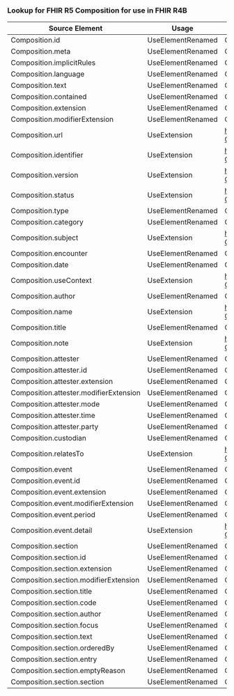 ### Lookup for FHIR R5 Composition for use in FHIR R4B

| Source Element | Usage | Target |
| -------------- | ----- | ------ |
| Composition.id | UseElementRenamed | Composition.id |
| Composition.meta | UseElementRenamed | Composition.meta |
| Composition.implicitRules | UseElementRenamed | Composition.implicitRules |
| Composition.language | UseElementRenamed | Composition.language |
| Composition.text | UseElementRenamed | Composition.text |
| Composition.contained | UseElementRenamed | Composition.contained |
| Composition.extension | UseElementRenamed | Composition.extension |
| Composition.modifierExtension | UseElementRenamed | Composition.modifierExtension |
| Composition.url | UseExtension | http://hl7.org/fhir/5.0/StructureDefinition/extension-Composition.url |
| Composition.identifier | UseExtension | http://hl7.org/fhir/5.0/StructureDefinition/extension-Composition.identifier |
| Composition.version | UseExtension | http://hl7.org/fhir/5.0/StructureDefinition/extension-Composition.version |
| Composition.status | UseExtension | http://hl7.org/fhir/5.0/StructureDefinition/extension-Composition.status |
| Composition.type | UseElementRenamed | Composition.type |
| Composition.category | UseElementRenamed | Composition.category |
| Composition.subject | UseExtension | http://hl7.org/fhir/5.0/StructureDefinition/extension-Composition.subject |
| Composition.encounter | UseElementRenamed | Composition.encounter |
| Composition.date | UseElementRenamed | Composition.date |
| Composition.useContext | UseExtension | http://hl7.org/fhir/5.0/StructureDefinition/extension-Composition.useContext |
| Composition.author | UseElementRenamed | Composition.author |
| Composition.name | UseExtension | http://hl7.org/fhir/5.0/StructureDefinition/extension-Composition.name |
| Composition.title | UseElementRenamed | Composition.title |
| Composition.note | UseExtension | http://hl7.org/fhir/5.0/StructureDefinition/extension-Composition.note |
| Composition.attester | UseElementRenamed | Composition.attester |
| Composition.attester.id | UseElementRenamed | Composition.attester.id |
| Composition.attester.extension | UseElementRenamed | Composition.attester.extension |
| Composition.attester.modifierExtension | UseElementRenamed | Composition.attester.modifierExtension |
| Composition.attester.mode | UseElementRenamed | Composition.attester.mode |
| Composition.attester.time | UseElementRenamed | Composition.attester.time |
| Composition.attester.party | UseElementRenamed | Composition.attester.party |
| Composition.custodian | UseElementRenamed | Composition.custodian |
| Composition.relatesTo | UseExtension | http://hl7.org/fhir/5.0/StructureDefinition/extension-Composition.relatesTo |
| Composition.event | UseElementRenamed | Composition.event |
| Composition.event.id | UseElementRenamed | Composition.event.id |
| Composition.event.extension | UseElementRenamed | Composition.event.extension |
| Composition.event.modifierExtension | UseElementRenamed | Composition.event.modifierExtension |
| Composition.event.period | UseElementRenamed | Composition.event.period |
| Composition.event.detail | UseExtension | http://hl7.org/fhir/5.0/StructureDefinition/extension-Composition.event.detail |
| Composition.section | UseElementRenamed | Composition.section |
| Composition.section.id | UseElementRenamed | Composition.section.id |
| Composition.section.extension | UseElementRenamed | Composition.section.extension |
| Composition.section.modifierExtension | UseElementRenamed | Composition.section.modifierExtension |
| Composition.section.title | UseElementRenamed | Composition.section.title |
| Composition.section.code | UseElementRenamed | Composition.section.code |
| Composition.section.author | UseElementRenamed | Composition.section.author |
| Composition.section.focus | UseElementRenamed | Composition.section.focus |
| Composition.section.text | UseElementRenamed | Composition.section.text |
| Composition.section.orderedBy | UseElementRenamed | Composition.section.orderedBy |
| Composition.section.entry | UseElementRenamed | Composition.section.entry |
| Composition.section.emptyReason | UseElementRenamed | Composition.section.emptyReason |
| Composition.section.section | UseElementRenamed | Composition.section.section |
